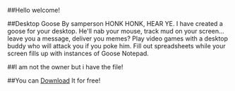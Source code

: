 ##Hello welcome!

##Desktop Goose
By samperson
HONK HONK, HEAR YE. I have created a goose for your desktop.
He'll nab your mouse, track mud on your screen... leave you a message, deliver you memes?
Play video games with a desktop buddy who will attack you if you poke him.
Fill out spreadsheets while your screen fills up with instances of Goose Notepad.

##I am not the owner but i have the file!

##You can [Download](https://github.com/omix122/desktopgoose.github.io/releases/tag/4.0) It for free!
